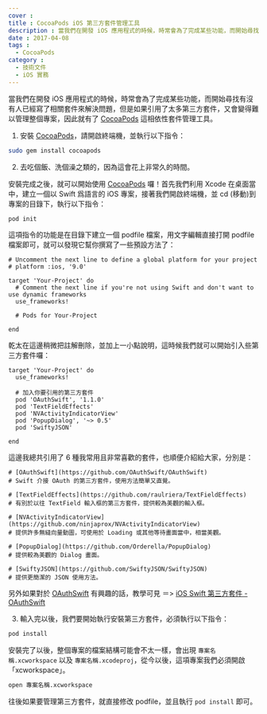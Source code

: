 ```yaml
---
cover :
title : CocoaPods iOS 第三方套件管理工具
description : 當我們在開發 iOS 應用程式的時候，時常會為了完成某些功能，而開始尋找有沒有人已經寫了相關套件來解決問題 ...
date : 2017-04-08
tags :
  - CocoaPods
category :
  - 技術文件
  - iOS 實務
---
```


當我們在開發 iOS 應用程式的時候，時常會為了完成某些功能，而開始尋找有沒有人已經寫了相關套件來解決問題，但是如果引用了太多第三方套件，又會變得難以管理整個專案，因此就有了 [CocoaPods](https://cocoapods.org) 這相依性套件管理工具。

1. 安裝 [CocoaPods](https://cocoapods.org)，請開啟終端機，並執行以下指令：

```sh
sudo gem install cocoapods
```

2. 去吃個飯、洗個澡之類的，因為這會花上非常久的時間。

安裝完成之後，就可以開始使用 [CocoaPods](https://cocoapods.org) 囉！首先我們利用 Xcode 在桌面當中，建立一個以 Swift 爲語言的 iOS 專案，接著我們開啟終端機，並 cd (移動)到專案的目錄下，執行以下指令：

```sh
pod init
```

這項指令的功能是在目錄下建立一個 podfile 檔案，用文字編輯直接打開 podfile 檔案即可，就可以發現它幫你撰寫了一些預設方法了：

```pod
# Uncomment the next line to define a global platform for your project
# platform :ios, '9.0'

target 'Your-Project' do
  # Comment the next line if you're not using Swift and don't want to use dynamic frameworks
  use_frameworks!

  # Pods for Your-Project

end
```

乾太在這邊稍微把註解刪除，並加上一小點說明，這時候我們就可以開始引入些第三方套件囉：

```pod
target 'Your-Project' do
  use_frameworks!

  # 加入你要引用的第三方套件
  pod 'OAuthSwift', '1.1.0'
  pod 'TextFieldEffects'
  pod 'NVActivityIndicatorView'
  pod 'PopupDialog', '~> 0.5'
  pod 'SwiftyJSON'

end
```

這邊我總共引用了 6 種我常用且非常喜歡的套件，也順便介紹給大家，分別是：

```
# [OAuthSwift](https://github.com/OAuthSwift/OAuthSwift)
# Swift 介接 OAuth 的第三方套件，使用方法簡單又直覺。

# [TextFieldEffects](https://github.com/raulriera/TextFieldEffects)
# 有別於以往 TextField 輸入框的第三方套件，提供較為美觀的輸入框。

# [NVActivityIndicatorView](https://github.com/ninjaprox/NVActivityIndicatorView)
# 提供許多無縫向量動圖，可使用於 Loading 或其他等待畫面當中，相當美觀。

# [PopupDialog](https://github.com/Orderella/PopupDialog)
# 提供較為美觀的 Dialog 畫面。

# [SwiftyJSON](https://github.com/SwiftyJSON/SwiftyJSON)
# 提供更簡潔的 JSON 使用方法。
```

另外如果對於 [OAuthSwift](https://github.com/OAuthSwift/OAuthSwift) 有興趣的話，教學可見 ＝> [iOS Swift 第三方套件 - OAuthSwift](https://kantai235.github.io/2017/04/11/OAuthForSwiftBasic/)

3. 輸入完以後，我們要開始執行安裝第三方套件，必須執行以下指令：

```sh
pod install
```

安裝完了以後，整個專案的檔案結構可能會不太一樣，會出現 `專案名稱.xcworkspace` 以及 `專案名稱.xcodeproj`，從今以後，這項專案我們必須開啟「xcworkspace」。

```sh
open 專案名稱.xcworkspace
```

往後如果要管理第三方套件，就直接修改 podfile，並且執行 `pod install` 即可。
